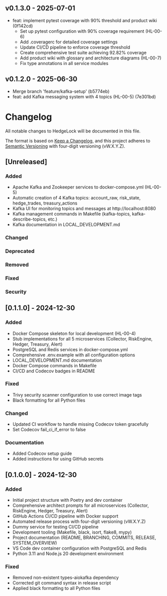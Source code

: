 ## v0.1.3.0 - 2025-07-01

- feat: implement pytest coverage with 90% threshold and product wiki (0f142cd)
  - Set up pytest configuration with 90% coverage requirement (HL-00-6)
  - Add .coveragerc for detailed coverage settings
  - Update CI/CD pipeline to enforce coverage threshold
  - Create comprehensive test suite achieving 92.82% coverage
  - Add product wiki with glossary and architecture diagrams (HL-00-7)
  - Fix type annotations in all service modules

## v0.1.2.0 - 2025-06-30

- Merge branch 'feature/kafka-setup' (b5774eb)
- feat: add Kafka messaging system with 4 topics (HL-00-5) (7e301bd)


# Changelog

All notable changes to HedgeLock will be documented in this file.

The format is based on [Keep a Changelog](https://keepachangelog.com/en/1.0.0/),
and this project adheres to [Semantic Versioning](https://semver.org/spec/v2.0.0.html) with four-digit versioning (vW.X.Y.Z).

## [Unreleased]

### Added
- Apache Kafka and Zookeeper services to docker-compose.yml (HL-00-5)
- Automatic creation of 4 Kafka topics: account_raw, risk_state, hedge_trades, treasury_actions
- Kafka UI for monitoring topics and messages at http://localhost:8080
- Kafka management commands in Makefile (kafka-topics, kafka-describe-topics, etc.)
- Kafka documentation in LOCAL_DEVELOPMENT.md

### Changed

### Deprecated

### Removed

### Fixed

### Security

## [0.1.1.0] - 2024-12-30

### Added
- Docker Compose skeleton for local development (HL-00-4)
- Stub implementations for all 5 microservices (Collector, RiskEngine, Hedger, Treasury, Alert)
- PostgreSQL and Redis services in docker-compose.yml
- Comprehensive .env.example with all configuration options
- LOCAL_DEVELOPMENT.md documentation
- Docker Compose commands in Makefile
- CI/CD and Codecov badges in README

### Fixed
- Trivy security scanner configuration to use correct image tags
- Black formatting for all Python files

### Changed
- Updated CI workflow to handle missing Codecov token gracefully
- Set Codecov fail_ci_if_error to false

### Documentation
- Added Codecov setup guide
- Added instructions for using GitHub secrets

## [0.1.0.0] - 2024-12-30

### Added
- Initial project structure with Poetry and dev container
- Comprehensive architect prompts for all microservices (Collector, RiskEngine, Hedger, Treasury, Alert)
- GitHub Actions CI/CD pipeline with Docker support
- Automated release process with four-digit versioning (vW.X.Y.Z)
- Dummy service for testing CI/CD pipeline
- Development tooling (Makefile, black, isort, flake8, mypy)
- Project documentation (README, BRANCHING, COMMITS, RELEASE, SYSTEM_OVERVIEW)
- VS Code dev container configuration with PostgreSQL and Redis
- Python 3.11 and Node.js 20 development environment

### Fixed
- Removed non-existent types-aiokafka dependency
- Corrected git command syntax in release script
- Applied black formatting to all Python files